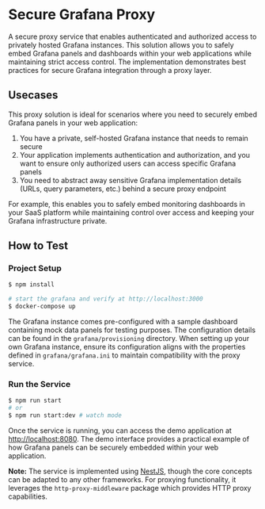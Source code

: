 # Secure Grafana Proxy
A secure proxy service that enables authenticated and authorized access to privately hosted Grafana instances. This solution allows you to safely embed Grafana panels and dashboards within your web applications while maintaining strict access control. The implementation demonstrates best practices for secure Grafana integration through a proxy layer.

## Usecases
This proxy solution is ideal for scenarios where you need to securely embed Grafana panels in your web application:

1. You have a private, self-hosted Grafana instance that needs to remain secure
2. Your application implements authentication and authorization, and you want to ensure only authorized users can access specific Grafana panels
3. You need to abstract away sensitive Grafana implementation details (URLs, query parameters, etc.) behind a secure proxy endpoint

For example, this enables you to safely embed monitoring dashboards in your SaaS platform while maintaining control over access and keeping your Grafana infrastructure private.

## How to Test

### Project Setup

```bash
$ npm install
```

```bash
# start the grafana and verify at http://localhost:3000
$ docker-compose up
```

The Grafana instance comes pre-configured with a sample dashboard containing mock data panels for testing purposes. The configuration details can be found in the `grafana/provisioning` directory. When setting up your own Grafana instance, ensure its configuration aligns with the properties defined in `grafana/grafana.ini` to maintain compatibility with the proxy service.

### Run the Service

```bash
$ npm run start
# or
$ npm run start:dev # watch mode
```
Once the service is running, you can access the demo application at [http://localhost:8080](http://localhost:8080). The demo interface provides a practical example of how Grafana panels can be securely embedded within your web application.

**Note:** The service is implemented using [NestJS](https://nestjs.com/), though the core concepts can be adapted to any other frameworks. For proxying functionality, it leverages the `http-proxy-middleware` package which provides HTTP proxy capabilities.
